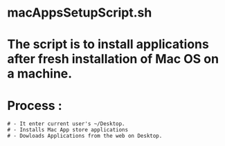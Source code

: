 # macAppsSetupScript.sh
# The script is to install applications after fresh installation of Mac OS on a machine.
# Process : 
	# - It enter current user's ~/Desktop.
	# - Installs Mac App store applications 
	# - Dowloads Applications from the web on Desktop.

